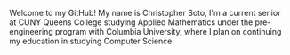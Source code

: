 Welcome to my GitHub! My name is Christopher Soto, I'm a current senior at CUNY Queens College studying Applied Mathematics under the pre-engineering program with Columbia University, where I plan on continuing my education in studying Computer Science.
